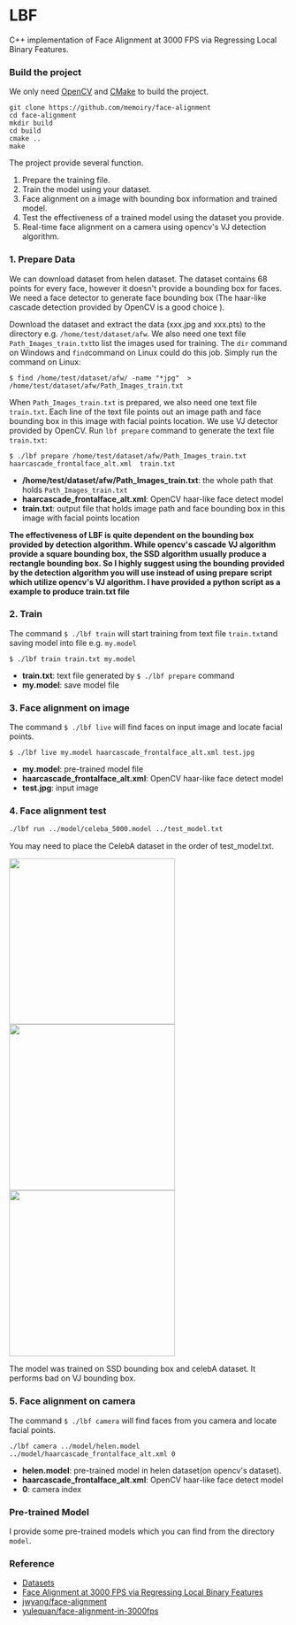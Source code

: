 LBF
=========================

C++ implementation of Face Alignment at 3000 FPS via Regressing Local Binary Features.


### Build the project

We only need [OpenCV][opencv] and [CMake][cmake] to build the project.

```
git clone https://github.com/memoiry/face-alignment
cd face-alignment
mkdir build
cd build
cmake ..
make
```

The project provide several function.

1. Prepare the training file.
2. Train the model using your dataset.
3. Face alignment on a image with bounding box information and trained model.
4. Test the effectiveness of a trained model using the dataset you provide.
5. Real-time face alignment on a camera using opencv's VJ detection algorithm.


### 1. Prepare Data

We can download dataset from helen dataset. The dataset contains 68 points for every face, however it doesn't provide a bounding box for faces. We need a face detector to generate face bounding box (The haar-like cascade detection provided by OpenCV is a good choice ).

Download the dataset and extract the data (xxx.jpg and xxx.pts) to the directory e.g. `/home/test/dataset/afw`. We also need one text file `Path_Images_train.txt`to list the images used for training. The `dir` command on Windows and `find`command on Linux could do this job. Simply run the command on Linux: 
```
$ find /home/test/dataset/afw/ -name "*jpg"  > /home/test/dataset/afw/Path_Images_train.txt
```

When `Path_Images_train.txt` is prepared, we also need one text file `train.txt`. Each line of the text file points out an image path and face bounding box in this image with facial points location. We use VJ detector provided by OpenCV. Run `lbf prepare` command to generate the text file `train.txt`:
```
$ ./lbf prepare /home/test/dataset/afw/Path_Images_train.txt haarcascade_frontalface_alt.xml  train.txt
```
- **/home/test/dataset/afw/Path_Images_train.txt**: the whole path that holds `Path_Images_train.txt`
- **haarcascade_frontalface_alt.xml**: OpenCV haar-like face detect model
- **train.txt**: output file that holds image path and face bounding box in this image with facial points location

**The effectiveness of LBF is quite dependent on the bounding box provided by detection algorithm. While opencv's cascade VJ algorithm provide a square bounding box, the SSD algorithm usually produce a rectangle bounding box. So I highly suggest using the bounding provided by the detection algorithm you will use instead of using prepare script which utilize opencv's VJ algorithm. I have provided a python script as a example to produce train.txt file**

### 2. Train

The command `$ ./lbf train` will start training from text file `train.txt`and saving model  into file e.g. `my.model`
```
$ ./lbf train train.txt my.model 
```
- **train.txt**: text file generated by `$ ./lbf prepare` command
- **my.model**: save model file


### 3. Face alignment on image
The command `$ ./lbf live` will find faces on input image and locate  facial points. 
```
$ ./lbf live my.model haarcascade_frontalface_alt.xml test.jpg
```
- **my.model**: pre-trained model file
- **haarcascade_frontalface_alt.xml**: OpenCV haar-like face detect model
- **test.jpg**: input image

### 4. Face alignment test

```bash
./lbf run ../model/celeba_5000.model ../test_model.txt
```

You may need to place the CelebA dataset in the order of test_model.txt.


<img src="https://ooo.0o0.ooo/2017/06/29/5954c81161bd9.png" width=300></img>
<img src="https://ooo.0o0.ooo/2017/06/29/5954c81194d69.png" width=300></img>
<img src="https://ooo.0o0.ooo/2017/06/29/5954c81540662.png" width=300></img>

The model was trained on SSD bounding box and celebA dataset. It performs bad on VJ bounding box.

### 5. Face alignment on camera

The command `$ ./lbf camera` will find faces from you camera and locate  facial points. 

```
./lbf camera ../model/helen.model ../model/haarcascade_frontalface_alt.xml 0
```

- **helen.model**: pre-trained model in helen dataset(on opencv's dataset).
- **haarcascade_frontalface_alt.xml**: OpenCV haar-like face detect model
- **0**: camera index


### Pre-trained Model

I provide some pre-trained models which you can find from the directory `model`.


### Reference

- [Datasets][dataset]
- [Face Alignment at 3000 FPS via Regressing Local Binary Features](http://research.microsoft.com/en-US/people/yichenw/cvpr14_facealignment.pdf)
- [jwyang/face-alignment](https://github.com/jwyang/face-alignment)
- [yulequan/face-alignment-in-3000fps](https://github.com/yulequan/face-alignment-in-3000fps)

[dataset]: http://ibug.doc.ic.ac.uk/resources/facial-point-annotations
[opencv]: http://opencv.org/
[cmake]: http://www.cmake.org/
[vs]: https://www.visualstudio.com/


